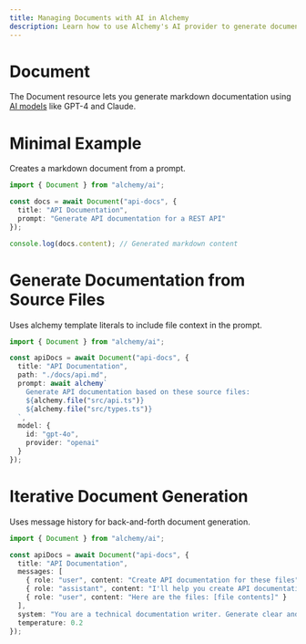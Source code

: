 ```yaml
---
title: Managing Documents with AI in Alchemy
description: Learn how to use Alchemy's AI provider to generate document content (like markdown, text) based on prompts.
---
```


# Document

The Document resource lets you generate markdown documentation using [AI models](https://platform.openai.com/docs/models) like GPT-4 and Claude.

# Minimal Example

Creates a markdown document from a prompt.

```ts
import { Document } from "alchemy/ai";

const docs = await Document("api-docs", {
  title: "API Documentation", 
  prompt: "Generate API documentation for a REST API"
});

console.log(docs.content); // Generated markdown content
```

# Generate Documentation from Source Files

Uses alchemy template literals to include file context in the prompt.

```ts
import { Document } from "alchemy/ai";

const apiDocs = await Document("api-docs", {
  title: "API Documentation",
  path: "./docs/api.md",
  prompt: await alchemy`
    Generate API documentation based on these source files:
    ${alchemy.file("src/api.ts")}
    ${alchemy.file("src/types.ts")}
  `,
  model: {
    id: "gpt-4o",
    provider: "openai"
  }
});
```

# Iterative Document Generation

Uses message history for back-and-forth document generation.

```ts
import { Document } from "alchemy/ai";

const apiDocs = await Document("api-docs", {
  title: "API Documentation",
  messages: [
    { role: "user", content: "Create API documentation for these files" },
    { role: "assistant", content: "I'll help you create API documentation. Please provide the files." },
    { role: "user", content: "Here are the files: [file contents]" }
  ],
  system: "You are a technical documentation writer. Generate clear and concise API documentation.",
  temperature: 0.2
});
```